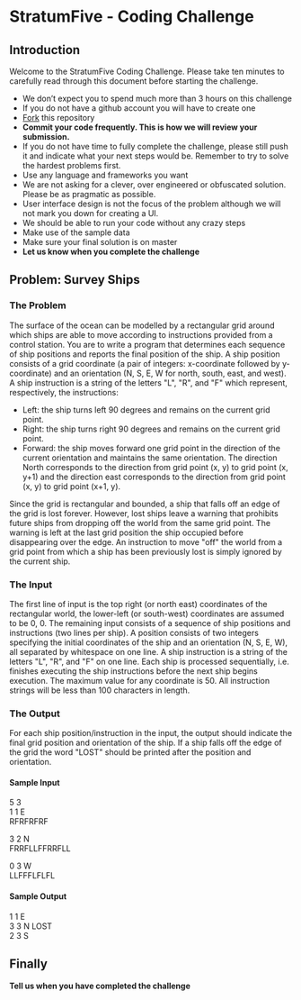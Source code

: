 # StratumFive - Coding Challenge

## Introduction
Welcome to the StratumFive Coding Challenge. Please take ten minutes to carefully read through this document before starting the challenge.
* We don’t expect you to spend much more than 3 hours on this challenge
* If you do not have a github account you will have to create one
* [Fork](https://help.github.com/articles/fork-a-repo/) this repository
* **Commit your code frequently. This is how we will review your submission.**
* If you do not have time to fully complete the challenge, please still push it and indicate what your next steps would be. Remember to try to solve the hardest problems first.
* Use any language and frameworks you want
* We are not asking for a clever, over engineered or obfuscated solution. Please be as pragmatic as possible.
* User interface design is not the focus of the problem although we will not mark you down for creating a UI.
* We should be able to run your code without any crazy steps
* Make use of the sample data
* Make sure your final solution is on master
* **Let us know when you complete the challenge**

## Problem: Survey Ships
### The Problem
The surface of the ocean can be modelled by a rectangular grid around which ships are able to move according to instructions provided from a control station. You are to write a program that determines each sequence of ship positions and reports the final position of the ship.
A ship position consists of a grid coordinate (a pair of integers: x-coordinate followed by y-coordinate) and an orientation (N, S, E, W for north, south, east, and west). A ship instruction is a string of the letters "L", "R", and "F" which represent, respectively, the instructions:
* Left: the ship turns left 90 degrees and remains on the current grid point.
* Right: the ship turns right 90 degrees and remains on the current grid point.
* Forward: the ship moves forward one grid point in the direction of the current orientation and maintains the same orientation.
The direction North corresponds to the direction from grid point (x, y) to grid point (x, y+1) and the direction east corresponds to the direction from grid point (x, y) to grid point (x+1, y).

Since the grid is rectangular and bounded, a ship that falls off an edge of the grid is lost forever. However, lost ships leave a warning that prohibits future ships from dropping off the world from the same grid point. The warning is left at the last grid position the ship occupied before disappearing over the edge. An instruction to move "off" the world from a grid point from which a ship has been previously lost is simply ignored by the current ship.
### The Input
The first line of input is the top right (or north east) coordinates of the rectangular world, the lower-left (or south-west) coordinates are assumed to be 0, 0.
The remaining input consists of a sequence of ship positions and instructions (two lines per ship). A position consists of two integers specifying the initial coordinates of the ship and an orientation (N, S, E, W), all separated by whitespace on one line. A ship instruction is a string of the letters "L", "R", and "F" on one line.
Each ship is processed sequentially, i.e. finishes executing the ship instructions before the next ship begins execution.
The maximum value for any coordinate is 50.
All instruction strings will be less than 100 characters in length.
### The Output
For each ship position/instruction in the input, the output should indicate the final grid position and orientation of the ship. If a ship falls off the edge of the grid the word "LOST" should be printed after the position and orientation.

#### Sample Input
5 3\
1 1 E\
RFRFRFRF

3 2 N\
FRRFLLFFRRFLL

0 3 W\
LLFFFLFLFL

#### Sample Output
1 1 E\
3 3 N LOST\
2 3 S

## Finally
**Tell us when you have completed the challenge**
